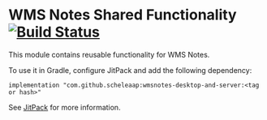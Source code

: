 # WMS Notes Shared Functionality [![Build Status](https://jitpack.io/v/scheleaap/wmsnotes-desktop-and-server.svg)](https://jitpack.io/#scheleaap/wmsnotes-desktop-and-server)

This module contains reusable functionality for WMS Notes.

To use it in Gradle, configure JitPack and add the following dependency:
```
implementation "com.github.scheleaap:wmsnotes-desktop-and-server:<tag or hash>"
```

See [JitPack](https://jitpack.io/) for more information.
